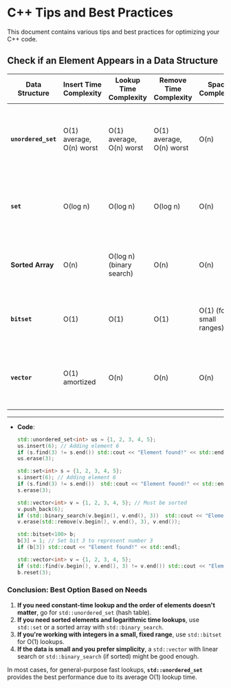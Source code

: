 # C++ Tips and Best Practices

This document contains various tips and best practices for optimizing your C++ code.

## Check if an Element Appears in a Data Structure

| Data Structure           | Insert Time Complexity | Lookup Time Complexity | Remove Time Complexity | Space Complexity | Best Usage Scenario                                                   |
|--------------------------|------------------------|------------------------|------------------------|------------------|-----------------------------------------------------------------------|
| **`unordered_set`**  | O(1) average, O(n) worst | O(1) average, O(n) worst | O(1) average, O(n) worst | O(n)             | When you need constant-time lookups, and the order of elements doesn't matter. |
| **`set`**            | O(log n)               | O(log n)               | O(log n)               | O(n)             | When you need ordered elements and logarithmic-time lookups are acceptable.    |
| **Sorted Array**          | O(n)                   | O(log n) (binary search) | O(n)                   | O(n)             | When you have a pre-sorted array and need binary search.                       |
| **`bitset`**         | O(1)                   | O(1)                   | O(1)                   | O(1) (for small ranges) | For small integer ranges with fast constant-time lookups.             |
| **`vector`**         | O(1) amortized         | O(n)                   | O(n)                   | O(n)             | When you have small data and prefer simplicity over performance.              |

---
- **Code**:
     ```cpp
     std::unordered_set<int> us = {1, 2, 3, 4, 5};
     us.insert(6); // Adding element 6
     if (s.find(3) != s.end()) std::cout << "Element found!" << std::endl;
     us.erase(3); 
     
     std::set<int> s = {1, 2, 3, 4, 5};
     s.insert(6); // Adding element 6
     if (s.find(3) != s.end())  std::cout << "Element found!" << std::endl;
     s.erase(3);
     
     std::vector<int> v = {1, 2, 3, 4, 5}; // Must be sorted
     v.push_back(6);
     if (std::binary_search(v.begin(), v.end(), 3))  std::cout << "Element found!" << std::endl;
     v.erase(std::remove(v.begin(), v.end(), 3), v.end());

     std::bitset<100> b;
     b[3] = 1; // Set bit 3 to represent number 3
     if (b[3]) std::cout << "Element found!" << std::endl;
     
     std::vector<int> v = {1, 2, 3, 4, 5};
     if (std::find(v.begin(), v.end(), 3) != v.end()) std::cout << "Element found!" << std::endl;
     b.reset(3); 
     ```

### Conclusion: Best Option Based on Needs

1. **If you need constant-time lookup and the order of elements doesn't matter**, go for `std::unordered_set` (hash table).
2. **If you need sorted elements and logarithmic time lookups**, use `std::set` or a sorted array with `std::binary_search`.
3. **If you're working with integers in a small, fixed range**, use `std::bitset` for O(1) lookups.
4. **If the data is small and you prefer simplicity**, a `std::vector` with linear search or `std::binary_search` (if sorted) might be good enough.

In most cases, for general-purpose fast lookups, **`std::unordered_set`** provides the best performance due to its average O(1) lookup time.
